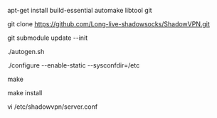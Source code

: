 apt-get install build-essential automake libtool git

git clone https://github.com/Long-live-shadowsocks/ShadowVPN.git

git submodule update --init

./autogen.sh

./configure --enable-static --sysconfdir=/etc

make 

make install

vi /etc/shadowvpn/server.conf
